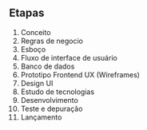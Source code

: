 ## Etapas

1. Conceito
1. Regras de negocio
1. Esboço
1. Fluxo de interface de usuário
1. Banco de dados
1. Prototipo Frontend UX (Wireframes)
1. Design UI
1. Estudo de tecnologias
1. Desenvolvimento
1. Teste e depuração
1. Lançamento

